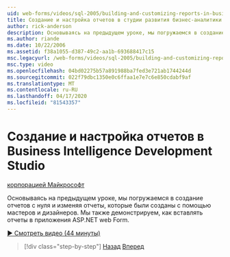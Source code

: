 ```yaml
---
uid: web-forms/videos/sql-2005/building-and-customizing-reports-in-business-intelligence-development-studio
title: Создание и настройка отчетов в студии развития бизнес-аналитики (ru) Документы Майкрософт
author: rick-anderson
description: Основываясь на предыдущем уроке, мы погружаемся в создание отчетов с нуля и изменяя отчеты, которые были созданы с помощью мастеров и дизайнеров. Мы a. .
ms.author: riande
ms.date: 10/22/2006
ms.assetid: f38a1055-d387-49c2-aa1b-693688417c15
msc.legacyurl: /web-forms/videos/sql-2005/building-and-customizing-reports-in-business-intelligence-development-studio
msc.type: video
ms.openlocfilehash: 04bd02275b57a891988ba7fed3e721ab1744244d
ms.sourcegitcommit: 022f79dbc1350e0c6ffaa1e7e7c6e850cdabf9af
ms.translationtype: MT
ms.contentlocale: ru-RU
ms.lasthandoff: 04/17/2020
ms.locfileid: "81543357"
---
```

# <a name="building-and-customizing-reports-in-business-intelligence-development-studio"></a>Создание и настройка отчетов в Business Intelligence Development Studio

[корпорацией Майкрософт](https://github.com/microsoft)

Основываясь на предыдущем уроке, мы погружаемся в создание отчетов с нуля и изменяя отчеты, которые были созданы с помощью мастеров и дизайнеров. Мы также демонстрируем, как вставлять отчеты в приложения ASP.NET web Form.

[&#9654; Смотреть видео (44 минуты)](https://channel9.msdn.com/Blogs/ASP-NET-Site-Videos/building-and-customizing-reports-in-business-intelligence-development-studio)

> [!div class="step-by-step"]
> [Назад](getting-started-with-reporting-services.md)
> [Вперед](creating-and-using-stored-procedures.md)
